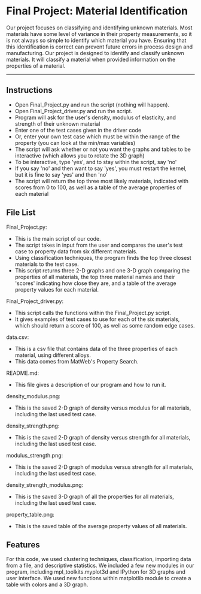 # Final Project: Material Identification

Our project focuses on classifying and identifying unknown materials. Most materials have some level of variance in their property measurements, so it is not always so simple to identify which material you have. Ensuring that this identification is correct can prevent future errors in process design and manufacturing. Our project is designed to identify and classify unknown materials. It will classify a material when provided information on the properties of a material. 

---------------------------------------------

## Instructions

- Open Final_Project.py and run the script (nothing will happen). 
- Open Final_Project_driver.py and run the script.
- Program will ask for the user's density, modulus of elasticity, and strength of their unknown material
- Enter one of the test cases given in the driver code
- Or, enter your own test case which must be within the range of the property (you can look at the min/max variables)
- The script will ask whether or not you want the graphs and tables to be interactive (which allows you to rotate the 3D graph)
- To be interactive, type 'yes', and to stay within the script, say 'no'
- If you say 'no' and then want to say 'yes', you must restart the kernel, but it is fine to say 'yes' and then 'no'
- The script will return the top three most likely materials, indicated with scores from 0 to 100, as well as a table of the average properties of each material

## File List

Final_Project.py:
- This is the main script of our code. 
- The script takes in input from the user and compares the user's test case to property data from six different materials.
- Using classification techniques, the program finds the top three closest materials to the test case.
- This script returns three 2-D graphs and one 3-D graph comparing the properties of all materials, the top three material names and their 'scores' indicating how close they are, and a table of the average property values for each material.

Final_Project_driver.py:
- This script calls the functions within the Final_Project.py script.
- It gives examples of test cases to use for each of the six materials, which should return a score of 100, as well as some random edge cases.

data.csv:
- This is a csv file that contains data of the three properties of each material, using different alloys.
- This data comes from MatWeb's Property Search.

README.md:
- This file gives a description of our program and how to run it.

density_modulus.png:
- This is the saved 2-D graph of density versus modulus for all materials, including the last used test case.

density_strength.png:
- This is the saved 2-D graph of density versus strength for all materials, including the last used test case.

modulus_strength.png:
- This is the saved 2-D graph of modulus versus strength for all materials, including the last used test case.

density_strength_modulus.png:
- This is the saved 3-D graph of all the properties for all materials, including the last used test case.

property_table.png:
- This is the saved table of the average property values of all materials.

## Features
For this code, we used clustering techniques, classification, importing data from a file, and descriptive statistics. We included a few new modules in our program, including mpl_toolkits.myplot3d and IPython for 3D graphs and user interface. We used new functions within matplotlib module to create a table with colors and a 3D graph.
